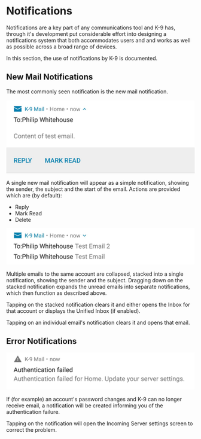 # Notifications

Notifications are a key part of any communications tool and K-9 has, through it's development put considerable effort 
into designing a notifications system that both accommodates users and and works as well as possible across a broad 
range of devices.

In this section, the use of notifications by K-9 is documented.

## New Mail Notifications

The most commonly seen notification is the new mail notification.

![Single email](img/single_email_notification.png)

A single new mail notification will appear as a simple notification, showing the sender, the subject and the start of 
the email. Actions are provided which are (by default):

* Reply
* Mark Read
* Delete

![Stacked notification](img/collapsed_email_notification.png)

Multiple emails to the same account are collapsed, stacked into a single notification, showing the sender and the 
subject. Dragging down on the stacked notification expands the unread emails into separate notifications, which then 
function as described above.

Tapping on the stacked notification clears it and either opens the Inbox for that account or displays the Unified Inbox (if enabled).

Tapping on an individual email's notification clears it and opens that email.

## Error Notifications

![Authentication failure](img/auth_failed_notification.png)

If (for example) an account's password changes and K-9 can no longer receive email, a notification will be created 
informing you of the authentication failure.

Tapping on the notification will open the Incoming Server settings screen to correct the problem.
